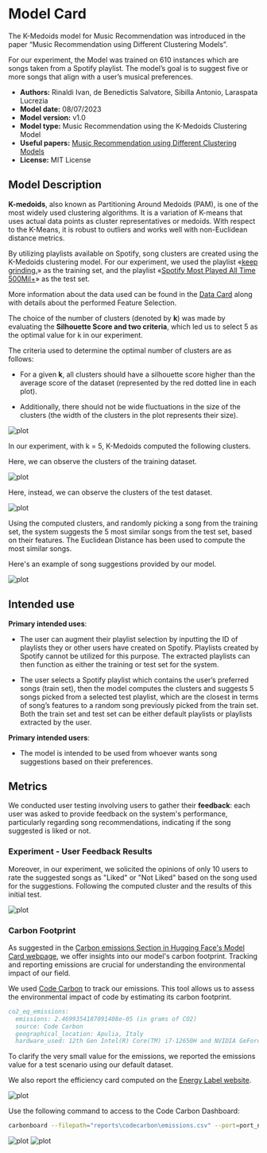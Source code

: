 # Model Card

The K-Medoids model for Music Recommendation was introduced in the paper “Music Recommendation using Different Clustering Models”.

For our experiment, the Model was trained on 610 instances which are songs taken from a Spotify playlist. The model’s goal is to suggest five or more songs that align with a user’s musical preferences.

- **Authors:** Rinaldi Ivan, de Benedictis Salvatore, Sibilla Antonio, Laraspata Lucrezia
- **Model date:** 08/07/2023
- **Model version:** v1.0
- **Model type:** Music Recommendation using the K-Medoids Clustering Model
- **Useful papers:** [Music Recommendation using Different Clustering Models](https://unibari-my.sharepoint.com/:b:/g/personal/i_rinaldi4_studenti_uniba_it/EbaQjVz8KL9ClaJCLRMkJokB_fJo5hgBttinp57gU1IzIw?e=wZnMPdf)
- **License:** MIT License

## Model Description

**K-medoids**, also known as Partitioning Around Medoids (PAM), is one of the most widely used clustering algorithms. It is a variation of K-means that uses actual data points as cluster representatives or medoids. With respect to the K-Means, it is robust to outliers and works well with non-Euclidean distance metrics.

By utilizing playlists available on Spotify, song clusters are created using the K-Medoids clustering model.
For our experiment, we used the playlist «[keep grinding.](https://open.spotify.com/playlist/3fSsw9Mp5Mi2DDiweZggtP?si=151ba94cd4ca4cbb)» as the training set, and the playlist «[Spotify Most Played All Time 500Mil+](https://open.spotify.com/playlist/2YRe7HRKNRvXdJBp9nXFza#:~:text=Blinding%20Lights%20by%20The%20Weekend,at%20least%20500%20million%20streams.URL)» as the test set.

More information about the data used can be found in the [Data Card](../data/README.md) along with details about the performed Feature Selection.

The choice of the number of clusters (denoted by **k**) was made by evaluating the **Silhouette Score and two criteria**, which led us to select 5 as the optimal value for k in our experiment.

The criteria used to determine the optimal number of clusters are as follows:

- For a given **k**, all clusters should have a silhouette score higher than the average score of the dataset (represented by the red dotted line in each plot).

- Additionally, there should not be wide fluctuations in the size of the clusters (the width of the clusters in the plot represents their size).

![plot](/figures/silhouetteVisualizer.png?raw=true)

In our experiment, with k = 5, K-Medoids computed the following clusters.

Here, we can observe the clusters of the training dataset.

![plot](/figures/TrainSet_Clusters_3D.png?raw=true)

Here, instead, we can observe the clusters of the test dataset.

![plot](/figures/TestSet_Clusters_3D.png?raw=true)

Using the computed clusters, and randomly picking a song from the training set, the system suggests the 5 most similar songs from the test set, based on their features. The Euclidean Distance has been used to compute the most similar songs.

Here's an example of song suggestions provided by our model.

![plot](/figures/euclidean_distance_suggestions.png?raw=true)

## Intended use

**Primary intended uses**:

- The user can augment their playlist selection by inputting the ID of playlists they or other users have created on Spotify. Playlists created by Spotify cannot be utilized for this purpose. The extracted playlists can then function as either the training or test set for the system.

- The user selects a Spotify playlist which contains the user’s preferred songs (train set), then the model computes the clusters and suggests 5 songs picked from a selected test playlist, which are the closest in terms of song’s features to a random song previously picked from the train set. Both the train set and test set can be either default playlists or playlists extracted by the user.

**Primary intended users**:

- The model is intended to be used from whoever wants song suggestions based on their preferences.

## Metrics

We conducted user testing involving users to gather their **feedback**: each user was asked to provide feedback on the system's performance, particularly regarding song recommendations, indicating if the song suggested is liked or not.

### Experiment - User Feedback Results

Moreover, in our experiment, we solicited the opinions of only 10 users to rate the suggested songs as "Liked" or "Not Liked" based on the song used for the suggestions. Following the computed cluster and the results of this initial test.

![plot](/figures/euclideanDistanceResults.png?raw=true)

### Carbon Footprint

As suggested in the [Carbon emissions Section in Hugging Face's Model Card webpage](https://huggingface.co/docs/hub/model-cards-co2), we offer insights into our model's carbon footprint. Tracking and reporting emissions are crucial for understanding the environmental impact of our field.

We used [Code Carbon](https://github.com/mlco2/codecarbon) to track our emissions. This tool allows us to assess the environmental impact of code by estimating its carbon footprint.

```bibtex
co2_eq_emissions:
  emissions: 2.4699354187091408e-05 (in grams of CO2)
  source: Code Carbon
  geographical_location: Apulia, Italy
  hardware_used: 12th Gen Intel(R) Core(TM) i7-12650H and NVIDIA GeForce RTX 3050 6GB Laptop GPU
```

To clarify the very small value for the emissions, we reported the emissions value for a test scenario using our default dataset.

We also report the efficiency card computed on the [Energy Label website](https://energy-label.streamlit.app/Efficency_Label).

![plot](/figures/efficiency_card.jpg?raw=true)

Use the following command to access to the Code Carbon Dashboard:

```bash
carbonboard --filepath="reports\codecarbon\emissions.csv" --port=port_number
```

![plot](/figures/codecarbon_dashboard.png?raw=true)
![plot](/figures/codecarbon_dashboard_tables.png?raw=true)
